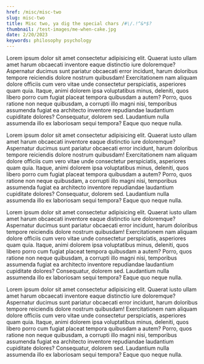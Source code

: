 ```yaml
---
href: /misc/misc-two
slug: misc-two
title: Misc two, ya dig the special chars /#\/.!^&*$?
thumbnail: /test-images/me-when-cake.jpg
date: 2/20/2023
keywords: philosophy psychology
---
```


Lorem ipsum dolor sit amet consectetur adipisicing elit. Quaerat iusto ullam amet harum obcaecati inventore eaque distinctio iure doloremque? Aspernatur ducimus sunt pariatur obcaecati error incidunt, harum doloribus tempore reiciendis dolore nostrum quibusdam! Exercitationem nam aliquam dolore officiis cum vero vitae unde consectetur perspiciatis, asperiores quam quia. Itaque, animi dolorem ipsa voluptatibus minus, deleniti, quos libero porro cum fugiat placeat tempora quibusdam a autem? Porro, quos ratione non neque quibusdam, a corrupti illo magni nisi, temporibus assumenda fugiat ea architecto inventore repudiandae laudantium cupiditate dolores? Consequatur, dolorem sed. Laudantium nulla assumenda illo ex laboriosam sequi tempora? Eaque quo neque nulla.

Lorem ipsum dolor sit amet consectetur adipisicing elit. Quaerat iusto ullam amet harum obcaecati inventore eaque distinctio iure doloremque? Aspernatur ducimus sunt pariatur obcaecati error incidunt, harum doloribus tempore reiciendis dolore nostrum quibusdam! Exercitationem nam aliquam dolore officiis cum vero vitae unde consectetur perspiciatis, asperiores quam quia. Itaque, animi dolorem ipsa voluptatibus minus, deleniti, quos libero porro cum fugiat placeat tempora quibusdam a autem? Porro, quos ratione non neque quibusdam, a corrupti illo magni nisi, temporibus assumenda fugiat ea architecto inventore repudiandae laudantium cupiditate dolores? Consequatur, dolorem sed. Laudantium nulla assumenda illo ex laboriosam sequi tempora? Eaque quo neque nulla.

Lorem ipsum dolor sit amet consectetur adipisicing elit. Quaerat iusto ullam amet harum obcaecati inventore eaque distinctio iure doloremque? Aspernatur ducimus sunt pariatur obcaecati error incidunt, harum doloribus tempore reiciendis dolore nostrum quibusdam! Exercitationem nam aliquam dolore officiis cum vero vitae unde consectetur perspiciatis, asperiores quam quia. Itaque, animi dolorem ipsa voluptatibus minus, deleniti, quos libero porro cum fugiat placeat tempora quibusdam a autem? Porro, quos ratione non neque quibusdam, a corrupti illo magni nisi, temporibus assumenda fugiat ea architecto inventore repudiandae laudantium cupiditate dolores? Consequatur, dolorem sed. Laudantium nulla assumenda illo ex laboriosam sequi tempora? Eaque quo neque nulla.

Lorem ipsum dolor sit amet consectetur adipisicing elit. Quaerat iusto ullam amet harum obcaecati inventore eaque distinctio iure doloremque? Aspernatur ducimus sunt pariatur obcaecati error incidunt, harum doloribus tempore reiciendis dolore nostrum quibusdam! Exercitationem nam aliquam dolore officiis cum vero vitae unde consectetur perspiciatis, asperiores quam quia. Itaque, animi dolorem ipsa voluptatibus minus, deleniti, quos libero porro cum fugiat placeat tempora quibusdam a autem? Porro, quos ratione non neque quibusdam, a corrupti illo magni nisi, temporibus assumenda fugiat ea architecto inventore repudiandae laudantium cupiditate dolores? Consequatur, dolorem sed. Laudantium nulla assumenda illo ex laboriosam sequi tempora? Eaque quo neque nulla.
